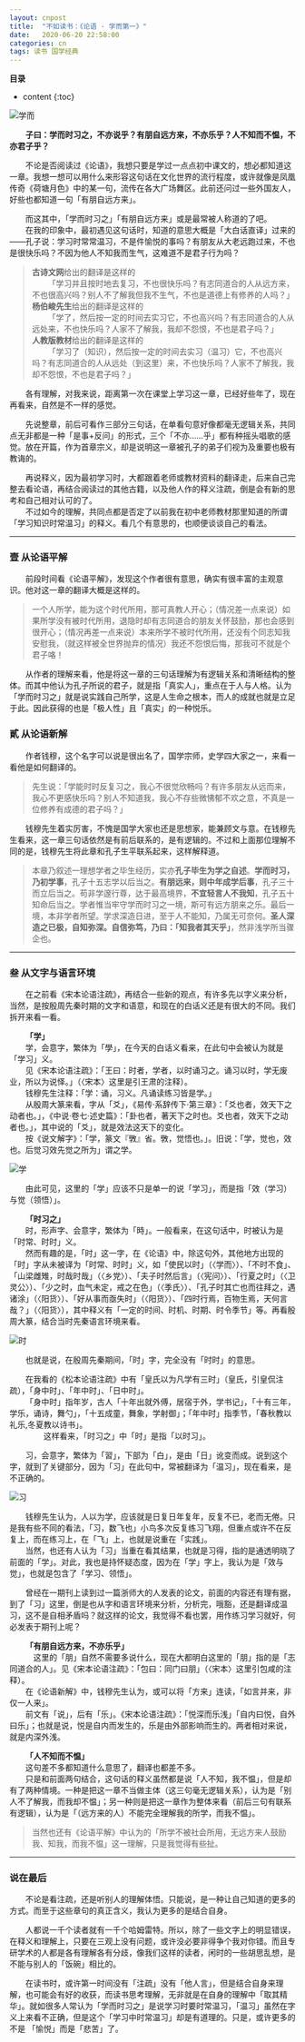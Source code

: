 ```yaml
---
layout: cnpost
title:  "不如读书：《论语 · 学而第一》"
date:   2020-06-20 22:58:00
categories: cn
tags: 读书 国学经典
---
```


__目录__

* content
{:toc}


![学而](https://imglf4.lf127.net/img/N1ZVNXBuaTNneUVtTlZIN295UlZGRVFWMEZiRlF4NExEMS90RUQrYk9oc0dEK2RqbkZpY3FRPT0.png?imageView&thumbnail=2406y602&type=png&quality=96&stripmeta=0)

&emsp;&emsp;**子曰：学而时习之，不亦说乎？有朋自远方来，不亦乐乎？人不知而不愠，不亦君子乎？**

&emsp;&emsp;不论是否阅读过《论语》，我想只要是学过一点点初中课文的，想必都知道这一章。我想一想可以用什么来形容这句话在文化世界的流行程度，或许就像是凤凰传奇《荷塘月色》中的某一句，流传在各大广场舞区。此前还问过一些外国友人，好些也都知道一句「有朋自远方来」。

&emsp;&emsp;而这其中，「学而时习之」「有朋自远方来」或是最常被人称道的了吧。<br>
&emsp;&emsp;在我的印象中，最初遇见这句话时，知道的意思大概是「大白话直译」过来的——孔子说：学习时常常温习，不是件愉悦的事吗？有朋友从大老远跑过来，不也是很快乐吗？不因为他人不知我而生气，这难道不是君子行为吗？

> **古诗文网**给出的翻译是这样的<br>
>&emsp;&emsp;「学习并且按时地去复习，不也很快乐吗？有志同道合的人从远方来，不也很高兴吗？别人不了解我但我不生气，不也是道德上有修养的人吗？」<br>
> **杨伯峻先生**给出的翻译是这样的<br>
>&emsp;&emsp;「学了，然后按一定的时间去实习它，不也高兴吗？有志同道合的人从远处来，不也快乐吗？人家不了解我，我却不怨恨，不也是君子吗？」<br>
> **人教版教材**给出的翻译是这样的<br>
>&emsp;&emsp;「学习了（知识），然后按一定的时间去实习（温习）它，不也高兴吗？有志同道合的人从远处（到这里）来，不也快乐吗？人家不了解我，我却不怨恨，不也是君子吗？」

&emsp;&emsp;各有理解，对我来说，距离第一次在课堂上学习这一章，已经好些年了，现在再看来，自然是不一样的感觉。

&emsp;&emsp;先说整章，前后可看作三部分三句话，在单看句意好像都毫无逻辑关系，共同点无非都是一种「是事+反问」的形式，三个「不亦……乎」都有种摇头唱歌的感觉。放在开篇，作为首章宗义，却是说明这一章被孔子的弟子们视为及重要也极有教诲的。

&emsp;&emsp;再说释义，因为最初学习时，大都跟着老师或教材资料的翻译走，后来自己完整去看论语，再结合阅读过的其他古籍，以及他人作的释义注疏，倒是会有新的思考和自己相对认可的了。<br>
&emsp;&emsp;不过如今的理解，共同点都是否定了以前我在初中老师教材那里知道的所谓「学习知识时常温习」的释义。看几个有意思的，也顺便谈谈自己的看法。

---

### 壹 从论语平解

&emsp;&emsp;前段时间看《论语平解》，发现这个作者很有意思，确实有很丰富的主观意识。他对这一章的翻译大概是这样的。

> 一个人所学，能为这个时代所用，那可真教人开心；（情况差一点来说）如果所学没有被时代所用，退隐时却有志同道合的朋友关怀鼓励，那也会感到很开心；（情况再差一点来说）本来所学不被时代所用，还没有个同志知我安慰我，（就这样被全世界抛弃的情况）我还不怨恨后悔，那我可不就是个君子咯！

&emsp;&emsp;从作者的理解来看，他是将这一章的三句话理解为有逻辑关系和清晰结构的整体。而其中他认为孔子所说的君子，就是指「真实人」，重点在于人与人格。认为「学而时习之」就是说实践自己所学，这是人生命之根本，而人的成就也就是立足于此。因此获得的也是「极人性」且「真实」的一种悦乐。

### 貳 从论语新解

&emsp;&emsp;作者钱穆，这个名字可以说是很出名了，国学宗师，史学四大家之一，来看一看他是如何翻译的。

> 先生说：「学能时时反复习之，我心不很觉欣畅吗？有许多朋友从远而来，我心不更感快乐吗？别人不知道我，我心不存些微怫郁不欢之意，不真是一位修养有成德的君子吗？」


&emsp;&emsp;钱穆先生着实厉害，不愧是国学大家也还是思想家，能兼顾文与意。在钱穆先生看来，这一章三句话依然是有前后联系的，是有逻辑的。不过和上面那位理解不同的是，钱穆先生将此章和孔子生平联系起来，这样解释道。

> 本章乃叙述一理想学者之毕生经历，实亦**孔子毕生为学之自述**。**学而时习，乃初学事**，孔子十五志学以后当之。**有朋远来，则中年成学后事**，孔子三十而立后当之。苟非学邃行尊，达于最高境界，**不宜轻言人不我知**，孔子五十知命后当之。学者惟当牢守学而时习之一境，斯可有远方朋来之乐。最后一境，本非学者所望。学求深造日进，至于人不能知，乃属无可奈何。**圣人深造之已极，自知弥深。自信弥笃，乃曰：「知我者其天乎」**，然非浅学所当骤企也。

---

### 叁 从文字与语言环境

&emsp;&emsp;在之前看《宋本论语注疏》，再结合一些新的观点，有许多先以字义来分析，当然，是按殷周先秦时期的文字和语意，和现在的白话义还是有很大的不同。我们拆开来看一看。

&emsp;&emsp;**「学」**<br>
&emsp;&emsp;学，会意字，繁体为「學」，在今天的白话义看来，在此句中会被认为就是「学习」义。<br>
&emsp;&emsp;见《宋本论语注疏》：「王曰：时者，学者，以时诵习之。诵习以时，学无废业，所以为说怿。」（〈宋本〉这里是引王肃的注释）。<br>
&emsp;&emsp;钱穆先生注释：「学：诵，习义。凡诵读练习皆是学。」<br>
&emsp;&emsp;从殷周大篆来看，字从「爻」，《易传·系辞传下·第三章》：「爻也者，效天下之动者也。」，《中说·卷七·述史篇》：「卦也者，著天下之时也。爻也者，效天下之动者也。」，其中说的「爻」，就是效法这天下的变化。<br>
&emsp;&emsp;按《说文解字》：「学，篆文『斆』省。斆，觉悟也。」。旧说：「学，觉也，效也。后觉习效先觉之所为」谓之学。

![学](https://imglf5.lf127.net/img/N1ZVNXBuaTNneUVtTlZIN295UlZGQkhTMnl5OEk1QnFvdlIwU1BRNmFSeTM3VjRaNzE1UE5nPT0.png?imageView&thumbnail=2406y602&type=png&quality=96&stripmeta=0)

&emsp;&emsp;由此可见，这里的「学」应该不只是单一的说「学习」，而是指「效（学习）与觉（领悟）」。

&emsp;&emsp;**「时习之」**<br>
&emsp;&emsp;时，形声字、会意字，繁体为「時」。一般看来，在这句话中，时被认为是「时常、时时」义。<br>
&emsp;&emsp;然而有趣的是，「时」这一字，在《论语》中，除这句外，其他地方出现的「时」字从未被译为「时常、时时」义，如「使民以时」（〈学而〉）、「不时不食」、「山梁雌雉，时哉时哉」（〈乡党〉）、「夫子时然后言」（〈宪问〉）、「行夏之时」（〈卫灵公〉）、「少之时，血气未定，戒之在色」（〈季氏〉）、「孔子时其亡也而往拜之，遇诸涂」（〈阳货〉）、「好从事而亟失时」（〈阳货〉）、「四时行焉，百物生焉，天何言哉？」（〈阳货〉），其中释义有「一定的时间、时机、时期、时令季节」等。再看殷周大篆，结合当时先秦语言环境来看。

![时](https://imglf3.lf127.net/img/N1ZVNXBuaTNneUVtTlZIN295UlZGQmFqYTdvVWhUYUV6UXBiZ0RYYjVEZXRja3F4amhnMWZnPT0.png?imageView&thumbnail=2406y602&type=png&quality=96&stripmeta=0)

&emsp;&emsp;也就是说，在殷周先秦期间，「时」字，完全没有「时时」的意思。

&emsp;&emsp;在我看的《松本论语注疏》中有「皇氏以为凡学有三时」（皇氏，引皇侃注疏），「身中时」、「年中时」、「日中时」。<br>
&emsp;&emsp;「身中时」指年岁，古人「十年出就外傅，居宿于外，学书记」，「十有三年，学乐，诵诗，舞勺」，「十五成童，舞象，学射御」；「年中时」指季节，「春秋教以礼乐,冬夏教以诗书」。<br>  
&emsp;&emsp;这样看来，「时习之」中「时」是指「以时习」。

&emsp;&emsp;习，会意字，繁体为「習」，下部为「白」，是由「日」讹变而成。说到这个字，就到了关键部分，因为「习」在此句中，常被翻译为「温习」，现在看来，是不正确的。

![习](https://imglf3.lf127.net/img/N1ZVNXBuaTNneUVtTlZIN295UlZGT243alBEWWY1WFJ2bE04dDJSanpZam9ya1doNGUxcllnPT0.png?imageView&thumbnail=2406y602&type=png&quality=96&stripmeta=0)

&emsp;&emsp;钱穆先生认为，人以为学，应该就是日复日年复年，反复不已，老而无倦。只是我有些不同的看法，「习，数飞也」小鸟多次反复练习飞翔，但重点或许不在反复上，而在练习上，在「飞」上，也就是说重在「实践」。<br>
&emsp;&emsp;当然，也还有人认为「习」当重在看其结果，也就是习得，指的是通透明晓了前面的「学」。对此，我也是持怀疑态度，因为在「学」字上，我认为是「效与觉」，也就是包含了「学习、领悟」。

&emsp;&emsp;曾经在一期刊上读到过一篇浙师大的人发表的论文，前面的内容还有理有据，到了「习」这里，倒是也从字和语言环境来分析，分析完，哦豁，还是翻译成温习，这不是自相矛盾吗？就这样的论文，我觉得不看也罢，用作练习学习就好，何必发表于期刊上呢？

&emsp;&emsp;**「有朋自远方来，不亦乐乎」**<br>
&emsp;&emsp; 这里的「朋」自然不需要多说什么，现在大都明白这里的「朋」指的是「志同道合的人」。见《宋本论语注疏》：「包曰：同门曰朋」（〈宋本〉这里引包咸的注释）。<br>
&emsp;&emsp;在《论语新解》中，钱穆先生认为，或可以将「方来」连读，「如言并来，非仅一人来」。<br>
&emsp;&emsp;前文有「说」，后有「乐」。《宋本论语注疏》：「悦深而乐浅」「自内曰悦，自外曰乐」；也就是说，悦是自内而发生的，乐是由外部影响而生的。两者相对来说，就是内深外浅。

&emsp;&emsp;**「人不知而不愠」**<br>
&emsp;&emsp;这句差不多都知道什么意思了，翻译也都差不多。<br>
&emsp;&emsp;只是和前面两句结合，这句话的释义虽然都是说「人不知，我不愠」，但是却有了两种情境。一种是把这一章不当做主体（这三句毫无逻辑关系），认为是「别人不了解我，而我却不愠」；另一种则是把这一章作为整体来看（前后三句有联系有逻辑），认为是「（远方来的人）不能完全理解我的所学，而我不愠」。

> 当然也还有《论语平解》中认为的「所学不被社会所用，无远方来人鼓励我、知我，而我不愠」这一理解，只是我觉得有些扯。

---

### 说在最后

&emsp;&emsp;不论是看注疏，还是听别人的理解体悟。只能说，是一种让自己知道的更多的方式。而至于这些章句的真正含义，我认为更多的是结合自身。

&emsp;&emsp;人都说一千个读者就有一千个哈姆雷特。所以，除了一些文字上的明显错误，在释义和理解上，只要在三观上没有问题，或许没必要非得争个我对你错。而且专研学术的人都是各有理解各有分歧，像我们这样的读者，闲时的一些胡思乱想，是不能与别人的「饭碗」相比的。

&emsp;&emsp;在读书时，或许第一时间没有「注疏」没有「他人言」，但是结合自身来理解，也可能会有好的收获，而读书思考理解，无非就是在自身的理解中「取其精华」。就如很多人常认为「学而时习之」是说学习时要时常温习，「温习」虽然在字义上来看不正确，但是这个「学习中时常温习」却是有道理的。只是，或许更多的不是 「愉悦」而是「悲苦」了。
